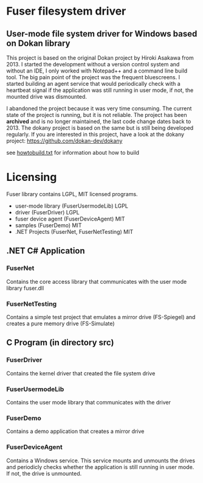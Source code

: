 # Fuser filesystem driver
## User-mode file system driver for Windows based on Dokan library

This project is based on the original Dokan project by Hiroki Asakawa from 2013. I started the development without a version control system and without an IDE, I only worked with Notepad++ and a command line build tool. The big pain point of the project was the frequent bluescreens. I started building an agent service that would periodically check with a heartbeat signal if the application was still running in user mode, if not, the mounted drive was dismounted.

I abandoned the project because it was very time consuming. The current state of the project is running, but it is not reliable. The project has been **archived** and is no longer maintained, the last code change dates back to 2013. The dokany project is based on the same but is still being developed regularly. If you are interested in this project, have a look at the dokany project: https://github.com/dokan-dev/dokany


see [howtobuild.txt](docs/howtobuild.txt) for information about how to build

Licensing
=========

Fuser library contains LGPL, MIT licensed programs.

- user-mode library (FuserUsermodeLib)          LGPL
- driver (FuserDriver)                          LGPL
- fuser device agent (FuserDeviceAgent)         MIT
- samples (FuserDemo)                           MIT
- .NET Projects (FuserNet, FuserNetTesting)     MIT

## .NET C# Application
### FuserNet
Contains the core access library that communicates with the user mode library fuser.dll

### FuserNetTesting
Contains a simple test project that emulates a mirror drive (FS-Spiegel) and creates a pure memory drive (FS-Simulate)

## C Program (in directory src)
### FuserDriver
Contains the kernel driver that created the file system drive

### FuserUsermodeLib
Contains the user mode library that communicates with the driver

### FuserDemo
Contains a demo application that creates a mirror drive

### FuserDeviceAgent
Contains a Windows service. This service mounts and unmounts the drives and periodicly checks whether the application is still running in user mode. If not, the drive is unmounted.

